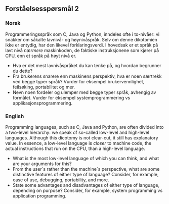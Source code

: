 Forståelsesspørsmål 2
---------------------


### Norsk


Programmeringsspråk som C, Java og Python, inndeles ofte i to-nivåer: vi snakker om såkalte lavnivå- og høynivåspråk. Selv om denne dikotomien ikke er entydig, har den likevel forklaringsverdi. I hovedsak er et språk på lavt nivå *nærmere* maskinkoden, de faktiske instruksjonene som kjører på CPU, enn et språk på høyt nivå er.


* Hva er det mest lavnivåspråket du kan tenke på, og hvordan begrunner du dette?
* Fra brukerens snarere enn maskinens perspektiv, hva er noen særtrekk ved begge typer språk? Vurder for eksempel brukervennlighet, feilsøking, portabilitet og mer.
* Nevn noen fordeler og ulemper med begge typer språk, avhengig av formålet. Vurder for eksempel systemprogrammering vs applikasjonsprogrammering.


### English


Programming languages, such as C, Java and Python, are often divided into a two-level hierarchy: we speak of so-called low-level and high-level languages. Although this dicotomy is not clear-cut, it still has explanatory value. In essence, a low-level language is *closer* to machine code, the actual instructions that run on the CPU, than a high-level language.


* What is the most low-level language of which you can think, and what are your arguments for this?
* From the user´s rather than the machine´s perspective, what are some distinctive features of either type of language? Consider, for example, ease of use, debugging, portability, and more.
* State some advantages and disadvantages of either type of language, depending on purpose? Consider, for example, system programming vs application programming.